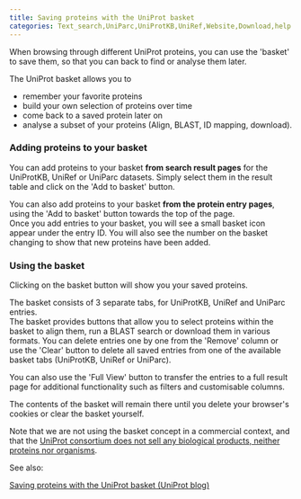 ```yaml
---
title: Saving proteins with the UniProt basket
categories: Text_search,UniParc,UniProtKB,UniRef,Website,Download,help
---
```


When browsing through different UniProt proteins, you can use the 'basket' to save them, so that you can back to find or analyse them later.

The UniProt basket allows you to

-   remember your favorite proteins
-   build your own selection of proteins over time
-   come back to a saved protein later on
-   analyse a subset of your proteins (Align, BLAST, ID mapping, download).

### Adding proteins to your basket

You can add proteins to your basket **from search result pages** for the UniProtKB, UniRef or UniParc datasets. Simply select them in the result table and click on the 'Add to basket' button.

You can also add proteins to your basket **from the protein entry pages**, using the 'Add to basket' button towards the top of the page.  
Once you add entries to your basket, you will see a small basket icon appear under the entry ID. You will also see the number on the basket changing to show that new proteins have been added.

### Using the basket

Clicking on the basket button will show you your saved proteins.

The basket consists of 3 separate tabs, for UniProtKB, UniRef and UniParc entries.  
The basket provides buttons that allow you to select proteins within the basket to align them, run a BLAST search or download them in various formats. You can delete entries one by one from the 'Remove' column or use the 'Clear' button to delete all saved entries from one of the available basket tabs (UniProtKB, UniRef or UniParc).

You can also use the 'Full View' button to transfer the entries to a full result page for additional functionality such as filters and customisable columns.

The contents of the basket will remain there until you delete your browser's cookies or clear the basket yourself.

Note that we are not using the basket concept in a commercial context, and that the [UniProt consortium does not sell any biological products, neither proteins nor organisms](https://www.uniprot.org/help/where%5Fto%5Fbuy).

See also:

[Saving proteins with the UniProt basket (UniProt blog)](https://insideuniprot.blogspot.com/2014/11/saving-proteins-with-uniprot-basket.html)
